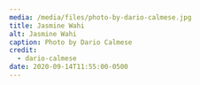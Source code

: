 ```yaml
---
media: /media/files/photo-by-dario-calmese.jpg
title: Jasmine Wahi
alt: Jasmine Wahi
caption: Photo by Dario Calmese
credit:
  - dario-calmese
date: 2020-09-14T11:55:00-0500
---
```

